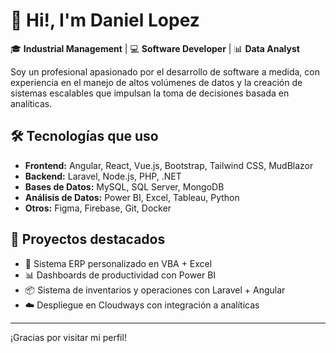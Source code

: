 # 👋 Hi!,  I'm Daniel Lopez

🎓 **Industrial Management** | 💻 **Software Developer** | 📊 **Data Analyst**

Soy un profesional apasionado por el desarrollo de software a medida, con experiencia en el manejo de altos volúmenes de datos y la creación de sistemas escalables que impulsan la toma de decisiones basada en analíticas.

## 🛠️ Tecnologías que uso
- **Frontend:** Angular, React, Vue.js, Bootstrap, Tailwind CSS, MudBlazor
- **Backend:** Laravel, Node.js, PHP, .NET
- **Bases de Datos:** MySQL, SQL Server, MongoDB
- **Análisis de Datos:** Power BI, Excel, Tableau, Python
- **Otros:** Figma, Firebase, Git, Docker

## 🚀 Proyectos destacados
- 🔧 Sistema ERP personalizado en VBA + Excel
- 📊 Dashboards de productividad con Power BI
- 📦 Sistema de inventarios y operaciones con Laravel + Angular
- ☁️ Despliegue en Cloudways con integración a analíticas



---

¡Gracias por visitar mi perfil!
